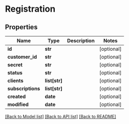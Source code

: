 # Registration

## Properties
Name | Type | Description | Notes
------------ | ------------- | ------------- | -------------
**id** | **str** |  | [optional] 
**customer_id** | **str** |  | [optional] 
**secret** | **str** |  | [optional] 
**status** | **str** |  | [optional] 
**clients** | **list[str]** |  | [optional] 
**subscriptions** | **list[str]** |  | [optional] 
**created** | **date** |  | [optional] 
**modified** | **date** |  | [optional] 

[[Back to Model list]](../README.md#documentation-for-models) [[Back to API list]](../README.md#documentation-for-api-endpoints) [[Back to README]](../README.md)


